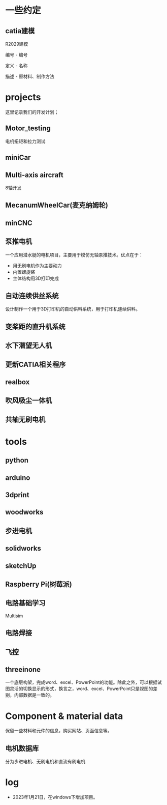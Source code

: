 
# 一些约定

## catia建模

R2029建模

编号 - 编号

定义 - 名称

描述 - 原材料、制作方法


# projects

这里记录我们的开发计划；

## Motor_testing

电机扭矩和拉力测试

## miniCar



## Multi-axis aircraft

8轴开发

## MecanumWheelCar(麦克纳姆轮)

## minCNC

## 泵推电机

一个应用潜水艇的电机项目，主要用于模仿无轴泵推技术。优点在于：
- 用无刷电机作为主要动力
- 内置螺旋桨
- 主体结构用3D打印完成

## 自动连续供丝系统

设计制作一个用于3D打印机的自动供料系统，用于打印机连续供料。

## 变桨距的直升机系统

## 水下潜望无人机

## 更新CATIA相关程序

## realbox

## 吹风吸尘一体机

## 共轴无刷电机



# tools

## python

## arduino

## 3dprint

## woodworks

## 步进电机

## solidworks

## sketchUp

## Raspberry Pi(树莓派)

## 电路基础学习

Multisim

## 电路焊接

## 飞控

## threeinone

一个底层构架，完成word、excel、PowerPoint的功能。除此之外，可以根据试图灵活的切换显示的形式，换言之，word、excel、PowerPoint只是视图的差别，内部数据是一致的。

# Component & material data

保留一些材料和元件的信息，购买网站、页面信息等。

## 电机数据库

分为步进电机、无刷电机和直流有刷电机

## 

# log

- 2023年1月21日，在windows下增加项目。

